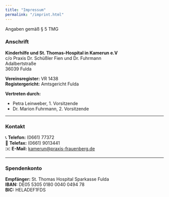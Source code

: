 ```yaml
---
title: "Impressum"
permalink: "/imprint.html"
---
```


<a class="text-muted">Angaben gemäß § 5 TMG</a>

### Anschrift

**Kinderhilfe und St. Thomas-Hospital in Kamerun e.V**  
c/o Praxis Dr. Schüßler Fien und Dr. Fuhrmann  
Adalbertstraße  
36039 Fulda

**Vereinsregister:** VR 1438  
**Registergericht:** Amtsgericht Fulda

**Vertreten durch:**  
- Petra Leinweber, 1. Vorsitzende  
- Dr. Marion Fuhrmann, 2. Vorsitzende

---

### Kontakt

📞 **Telefon:** (0661) 77372  
📠 **Telefax:** (0661) 9013441  
✉️ **E-Mail:** [kamerun@praxis-frauenberg.de](mailto:kamerun@praxis-frauenberg.de)

---

### Spendenkonto

**Empfänger:** St. Thomas Hospital Sparkasse Fulda  
**IBAN:** DE05 5305 0180 0040 0494 78  
**BIC:** HELADEF1FDS

